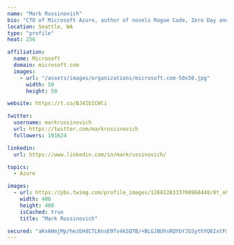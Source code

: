 ```yaml
---
name: "Mark Russinovich"
bio: "CTO of Microsoft Azure, author of novels Rogue Code, Zero Day and Trojan Horse, Windows Internals, Sysinternals utilities."
location: Seattle, WA
type: "profile"
heat: 256

affiliation:
  name: Microsoft
  domain: microsoft.com
  images:
    - url: "/assets/images/organizations/microsoft.com-50x50.jpg"
      width: 50
      height: 50

website: https://t.co/BJ4Ib1CWli

twitter:
  username: markrussinovich
  url: https://twitter.com/markrussinovich
  followers: 101624

linkedin:
  url: https://www.linkedin.com/in/markrussinovich/

topics:
  - Azure

images:
  - url: https://pbs.twimg.com/profile_images/1268228333700968448/8t_oP37O_400x400.jpg
    width: 400
    height: 400
    isCached: true
    title: "Mark Russinovich"

secured: "aKvAHmjMp/hezEHdCTLKnsE9Tv4kSQTB/+BLGJBUhsRQYbYJGSythYQ6IxtFmHH+s2RpNtJxhic/wRJoAWbeiJ5AvTWoKIz5B//Eb6G1TpjK6CdZFt16UgaJn0WC4hhaf1PeaMYTFn/yk4tQ0Xjrovwd21y+yzfVKIFCoqrSPs9VGBBKcYwdYn1/7GTTj5chTp4TLaVgfr5X53QfXx2Htr3olMTiPwCzp5vYpYtGNhBEFYtGI/lRX5agrGd+mQCUv0MptaWYtJw7jFwSuEgg2JYLJhfDwQEz+QwER7OnsxnMLTr34bSt+w0epTmglzaEUjCbhlksQieHjBcvXoWIUgzkHzrJB70aqxd2/wU0CeGumMZaiOVHryb4ipy8m2SAmSvIE9/AQCmJ6bd43R+deCYwkbF6galfbp0l5ZUHStI=;ijbl9BOQVufjh71YunWahw=="
---
```


